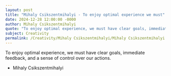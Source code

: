 ```yaml
---
layout: post
title: "Mihaly Csikszentmihalyi - To enjoy optimal experience we must"
date: 2024-12-28 12:00:00 -0000
author: Mihaly Csikszentmihalyi
quote: "To enjoy optimal experience, we must have clear goals, immediate feedback, and a sense of control over our actions."
subject: Creativity
permalink: /Creativity/Mihaly Csikszentmihalyi/Mihaly Csikszentmihalyi - To enjoy optimal experience we must
---
```


To enjoy optimal experience, we must have clear goals, immediate feedback, and a sense of control over our actions.

- Mihaly Csikszentmihalyi
